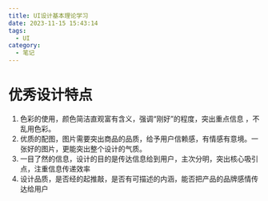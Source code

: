 ```yaml
---
title: UI设计基本理论学习
date: 2023-11-15 15:43:14
tags:
  - UI
category:
  - 笔记
---
```


# 优秀设计特点

1. 色彩的使用，颜色简洁直观富有含义，强调“刚好”的程度，突出重点信息 ，不乱用色彩。
2. 优质的配图，图片需要突出商品的品质，给予用户信赖感，有情感有意境。一张好的图片，更能突出整个设计的气质。
3. 一目了然的信息，设计的目的是传达信息给到用户，主次分明，突出核心吸引点，注重信息传递效率
4. 设计品质，是否经的起推敲，是否有可描述的内涵，能否把产品的品牌感情传达给用户
